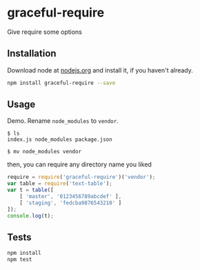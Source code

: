# graceful-require

Give require some options

## Installation

Download node at [nodejs.org](http://nodejs.org) and install it, if you haven't already.

```sh
npm install graceful-require --save
```
## Usage
Demo. Rename `node_modules` to `vendor`.
```
$ ls
index.js node_modules package.json

$ mv node_modules vendor
```

then, you can require any directory name you liked

```js
require = require('graceful-require')('vendor');
var table = require('text-table');
var t = table([
    [ 'master', '0123456789abcdef' ],
    [ 'staging', 'fedcba9876543210' ]
]);
console.log(t);
```

## Tests

```sh
npm install
npm test
```
